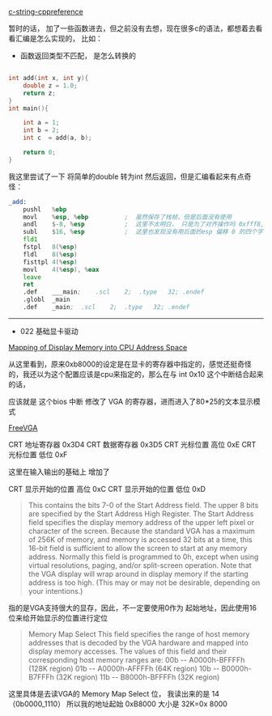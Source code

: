 [c-string-cppreference](https://en.cppreference.com/w/c/string/byte)

暂时的话， 加了一些函数进去，但之前没有去想，现在很多c的语法，都想着去看看汇编是怎么实现的， 比如：

+ 函数返回类型不匹配， 是怎么转换的


```c

int add(int x, int y){
    double z = 1.0;
    return z;
}
int main(){

    int a = 1;
    int b = 2;
    int c  = add(a, b);

    return 0;
}
```

我这里尝试了一下 将简单的double 转为int 然后返回，但是汇编看起来有点奇怪：

```asm
_add:
	pushl	%ebp
	movl	%esp, %ebp          ;  虽然保存了栈帧，但是后面没有使用
	andl	$-8, %esp           ;  这里不太明白， 只是为了对齐操作吗 0xfff8, 后三位置0
	subl	$16, %esp           ;  这里也发现没有用后面的esp 偏移 0 的四个字节， 只用到了偏移8和偏移4
	fld1
	fstpl	8(%esp)
	fldl	8(%esp)
	fisttpl	4(%esp)
	movl	4(%esp), %eax
	leave
	ret
	.def	___main;	.scl	2;	.type	32;	.endef
	.globl	_main
	.def	_main;	.scl	2;	.type	32;	.endef
```


---


+ 022 基础显卡驱动

[Mapping of Display Memory into CPU Address Space](http://www.osdever.net/FreeVGA/vga/vgamem.htm)

从这里看到，原来0xb8000的设定是在显卡的寄存器中指定的，感觉还挺奇怪的，我还以为这个配置应该是cpu来指定的，那么在与 int 0x10 这个中断结合起来的话，

应该就是 这个bios 中断 修改了 VGA 的寄存器，进而进入了80*25的文本显示模式




[FreeVGA](http://www.osdever.net/FreeVGA/home.htm)

CRT 地址寄存器 0x3D4
CRT 数据寄存器 0x3D5
CRT 光标位置 高位 0xE
CRT 光标位置 低位 0xF

这里在输入输出的基础上 增加了

CRT 显示开始的位置 高位 0xC
CRT 显示开始的位置 低位 0xD

> This contains the bits 7-0 of the Start Address field. The upper 8 bits are specified by the Start Address High Register. The Start Address field specifies the display memory address of the upper left pixel or character of the screen. Because the standard VGA has a maximum of 256K of memory, and memory is accessed 32 bits at a time, this 16-bit field is sufficient to allow the screen to start at any memory address. Normally this field is programmed to 0h, except when using virtual resolutions, paging, and/or split-screen operation. Note that the VGA display will wrap around in display memory if the starting address is too high. (This may or may not be desirable, depending on your intentions.)

指的是VGA支持很大的显存，因此，不一定要使用0作为 起始地址，因此使用16位来给开始显示的位置进行定位

> Memory Map Select
This field specifies the range of host memory addresses that is decoded by the VGA hardware and mapped into display memory accesses.  The values of this field and their corresponding host memory ranges are:
	00b -- A0000h-BFFFFh (128K region)
	01b -- A0000h-AFFFFh (64K region)
	10b -- B0000h-B7FFFh (32K region)
	11b -- B8000h-BFFFFh (32K region)

这里具体是去读VGA的 Memory Map Select 位， 我读出来的是 14（0b0000_1110） 所以我的地址起始 0xB8000 大小是 32K=0x 8000